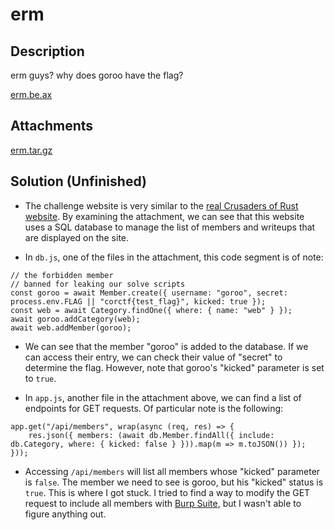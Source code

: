 # erm

## Description

erm guys? why does goroo have the flag?

[erm.be.ax](https://erm.be.ax)

## Attachments

[erm.tar.gz](attachments/erm.tar.gz)

## Solution (Unfinished)

- The challenge website is very similar to the [real Crusaders of Rust website](https://cor.team/).
By examining the attachment, we can see that this website uses a SQL database to manage the list
of members and writeups that are displayed on the site.

- In <code>db.js</code>, one of the files in the attachment, this code segment is of note:

```
// the forbidden member
// banned for leaking our solve scripts
const goroo = await Member.create({ username: "goroo", secret: process.env.FLAG || "corctf{test_flag}", kicked: true });
const web = await Category.findOne({ where: { name: "web" } });
await goroo.addCategory(web);
await web.addMember(goroo);
```

- We can see that the member "goroo" is added to the database. If we can access their entry, we can check their value
of "secret" to determine the flag. However, note that goroo's "kicked" parameter is set to
<code>true</code>.

- In <code>app.js</code>, another file in the attachment above, we can find a list of endpoints
for GET requests. Of particular note is the following:

```
app.get("/api/members", wrap(async (req, res) => {
    res.json({ members: (await db.Member.findAll({ include: db.Category, where: { kicked: false } })).map(m => m.toJSON()) });
}));
```

- Accessing <code>/api/members</code> will list all members whose "kicked" parameter is <code>false</code>. The
member we need to see is goroo, but his "kicked" status is <code>true</code>. This is where I got
stuck. I tried to find a way to modify the GET request to include all members with [Burp Suite](https://portswigger.net/burp/communitydownload), but
I wasn't able to figure anything out.
